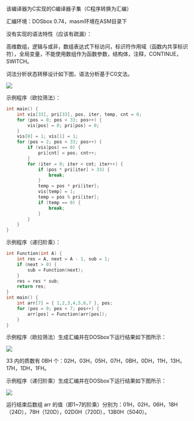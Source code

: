 该编译器为C实现的C编译器子集（C程序转换为汇编）

汇编环境：DOSbox 0.74，masm环境在ASM目录下



没有实现的语法特性（应该有疏漏）：

高维数组，逻辑与或非，数组表达式下标访问，标识符作用域（函数内共享标识符），全局变量，不能使用数组作为函数参数，结构体，注释，CONTINUE，SWITCH。



词法分析状态转移设计如下图，语法分析基于C0文法。

![](https://cdn.luogu.com.cn/upload/image_hosting/97m9b8p6.png)



示例程序（欧拉筛法）：

```C
int main() {
	int vis[33], pri[33], pos, iter, temp, cnt = 0;
	for (pos = 0; pos < 33; pos++) { 
		vis[pos] = 0; pri[pos] = 0; 
	}
	vis[0] = 1; vis[1] = 1;
	for (pos = 2; pos < 33; pos++) {
		if (vis[pos] == 0) { 
			pri[cnt] = pos; cnt++; 
		}
		for (iter = 0; iter < cnt; iter++) {
			if (pos * pri[iter] > 33) { 
				break; 
			}
			temp = pos * pri[iter];
			vis[temp] = 1;
			temp = pos % pri[iter];
			if (temp == 0) { 
				break;	
			}
		}
	}
}
```

示例程序（递归阶乘）：

```C
int Function(int A) {
	int res = A, next = A - 1, sub = 1;
	if (next > 0) {
		sub = Function(next); 
	}
	res = res * sub;
	return res;
}
int main() {
	int arr[7] = { 1,2,3,4,5,6,7 }, pos;
	for (pos = 0; pos < 7; pos++) {
		arr[pos] = Function(arr[pos]);
	}
}
```



示例程序（欧拉筛法）生成汇编并在DOSbox下运行结果如下图所示：

![](https://cdn.luogu.com.cn/upload/image_hosting/u4ehqgez.png)

33 内的质数有 0BH 个：02H，03H，05H，07H，0BH，0DH，11H，13H，17H，1DH，1FH。



示例程序（递归阶乘）生成汇编并在DOSbox下运行结果如下图所示：

![](https://cdn.luogu.com.cn/upload/image_hosting/mravecq9.png)

运行结束后数组 arr 的值（即1~7的阶乘）分别为：01H，02H，06H，18H（24D），78H（120D），02D0H（720D），13B0H（5040）。


